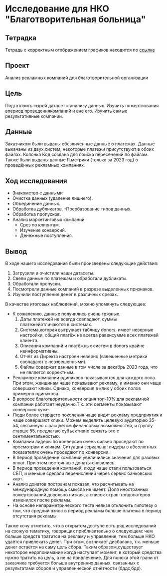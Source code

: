 # Исследование для НКО "Благотворительная больница"
## Тетрадка
Тетрадь с корректным отображением графиков находится по [ссылке](https://nbviewer.org/github/egormusalimov/pet_projects/blob/f820f45ee135087fa3b5f16a5c0a30238f04ffb5/auto_KZ/Auto_kz%20%282%29.ipynb)

## Проект
Анализ рекламных компаний для благотворительной организации
## Цель
Подготовить сырой датасет к анализу данных. Изучить пожертвования впериод проведениякомпаний и вне его. Изучить самые результативные компании.
## Данные
Заказчиком были выданы обезличенные данные о платежах. Данные выкачаны из двух систем, некоторые платежи присутствуют в обоих файлах. Колонка Код создана для поиска пересечений по файлам. Также были выданы данные Я.метрики (только за 2023 год) о проведённых рекламных компаниях.

## Ход исследования
- Знакомство с данными
- Очистка данных (удаление лишнего).
- Объединение данных.
- Обработка дубликатов.
-Преобазование типов данных.
- Обработка пропусков.
- Анализ маркетинговых компаний.
  - Срез по клиентам.
  - Изучение конверсий.
  - Денежные поступления.
## Вывод
В ходе нашего исследования были произведены следующие действия:
1. Загрузили и очистили наши датасеты.
2. Свели данные по платежам и обработали дубликаты.
3. Обработали пропуски.
4. Посмотрели данные компаний в разрезе выделенных признаков.
5. Изучили поступление денег в различных срезах.

В качестве итоговых наблюдений, можно упомянуть следующее:
- К сожалению, данные получились очень грязные.
  1. Даты платежей не всегда совпадают, суммы платежейотличаются в системах.
  2. Система,которая выгружает таблицу donors, имеет неверные настройки, общий платёж не всегда равенсумме всех платежей клиента.
  2. Описания компаний и платёжных систем в donors крайне неинформативны.
  3. Отчёт из Директа настроен неверно (взвешенные метрики совпадают с невзвешенными).
  3. Файлы содержат данные в том числе за декабрь  2023 года, что не является корректным.
- Рекламные компании одинаково показываются для каждого пола. При этом, женщинам чаще показывают рекламу, и именно они чаще совершают клики. Однако, конверсия в клик у обоих полов примерно одинакова.
- В вопросе благотворительности опция топ-10% для рекламной компании работает неудачно.Т.к. эти сегменты показывают конверсию хуже.   
- Люди более старшего поколения чаще видят рекламу предприятия и чаще совершают клики. Можем выделить целевую аудиторию 35-54, связанную с расцветом финансовых возможностей, и группу старше 55, предлагаю субъективно связать это с сентиментальностью.
- Компании лидеры по конверсии очень сильно проседают по просмотрам и кликам. Ситуация зеркальна: лидеры в абсолютных показателях очень проседают по конверсии.
- В период проведение компаний увеличились значения для разовых оплат. При этом постоянные донаты снизились.
- В период проведения компаний, люди чаще стали пользоваться СБП, и меньше сделали перечислений через сервис банковских карт.
- Анализ донатов постранам показал, что расчитывать на международную помощь смысла не имеет. Доля иностранных пожертвований довольно низкая, а список стран-топдонатеров изменился после рекламы.
- На основе непараметрического теста нельзя отклонить гипотезу о том, что средний взнос в период рекламы больше платежа в период отсутствия рекламы.

Также хочу отметить, что в открытом доступе есть ряд исследований на схожую тематику, говорящих приблизительно о следующем: чем больше средств тратится на рекламу и управление, тем больше НКО удаётся привлекать денег. При этом, возникает дисбаланс, т.к. меньше денег остаётся на саму цель сбора. Таким образом,существует некоторое недопонимание когда наступает момент, в который средства нужно тратить на цель, а не на привлечение. Для поиска этой грани от заказчика требуется больше внутренних данных, связанных с результатами сборов и управленческой отчётности (бддс,бдр).
